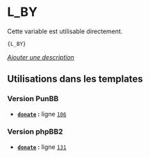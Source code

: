 # L_BY


Cette variable est utilisable directement.

```html
{L_BY}
```

[*Ajouter une description*](https://fa-tvars.appspot.com/var/L_BY)

## Utilisations dans les templates

### Version PunBB
* __[`donate`](../tpl/var/punbb/donate.md#readme) :__ ligne [`106`](../tpl/src/punbb/donate.tpl#L106)

### Version phpBB2
* __[`donate`](../tpl/var/subsilver/donate.md#readme) :__ ligne [`131`](../tpl/src/subsilver/donate.tpl#L131)